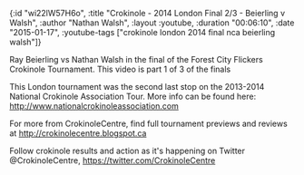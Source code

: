 {:id "wi22lW57H6o",
 :title "Crokinole - 2014 London Final 2/3 - Beierling v Walsh",
 :author "Nathan Walsh",
 :layout :youtube,
 :duration "00:06:10",
 :date "2015-01-17",
 :youtube-tags ["crokinole london 2014 final nca beierling walsh"]}


Ray Beierling vs Nathan Walsh in the final of the Forest City Flickers Crokinole Tournament. This video is part 1 of 3 of the finals

This London tournament was the second last stop on the 2013-2014 National Crokinole Association Tour. More info can be found here: http://www.nationalcrokinoleassociation.com

For more from CrokinoleCentre, find full tournament previews and reviews at http://crokinolecentre.blogspot.ca

Follow crokinole results and action as it's happening on Twitter @CrokinoleCentre, https://twitter.com/CrokinoleCentre
